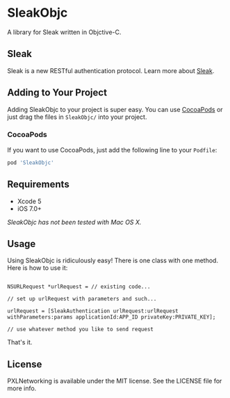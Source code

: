 SleakObjc
=========

A library for Sleak written in Objctive-C.

## Sleak
Sleak is a new RESTful authentication protocol. Learn more about [Sleak](http://github.com/sleak/spec).

## Adding to Your Project
Adding SleakObjc to your project is super easy. You can use [CocoaPods](http://cocoapods.org) or just drag the files in `SleakObjc/` into your project.

### CocoaPods
If you want to use CocoaPods, just add the following line to your `Podfile`:

```ruby
pod 'SleakObjc'
```

## Requirements
- Xcode 5
- iOS 7.0+

*SleakObjc has not been tested with Mac OS X.*

## Usage
Using SleakObjc is ridiculously easy! There is one class with one method. Here is how to use it:

```objc

NSURLRequest *urlRequest = // existing code...

// set up urlRequest with parameters and such...

urlRequest = [SleakAuthentication urlRequest:urlRequest withParameters:params applicationId:APP_ID privateKey:PRIVATE_KEY];

// use whatever method you like to send request
```

That's it.

## License
PXLNetworking is available under the MIT license. See the LICENSE file for more info.